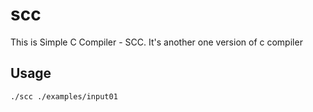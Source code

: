 # scc

This is Simple C Compiler - SCC.
It's another one version of c compiler

## Usage
```bash
./scc ./examples/input01
```
